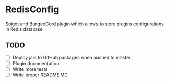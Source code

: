 # RedisConfig
Spigot and BungeeCord plugin which allows to store plugins configurations in Redis database

## TODO
- [ ] Deploy jars to GitHub packages when pushed to master
- [ ] Plugin documentation
- [ ] Write more tests
- [ ] Write proper README.MD
